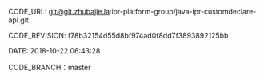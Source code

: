 CODE_URL: git@git.zhubajie.la:ipr-platform-group/java-ipr-customdeclare-api.git

CODE_REVISION: f78b32154d55d8bf974ad0f8dd7f3893892125bb

DATE: 2018-10-22 06:43:28

CODE_BRANCH：master
